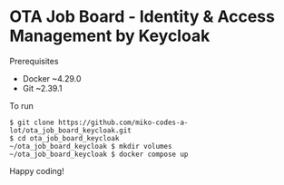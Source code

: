 # OTA Job Board - Identity & Access Management by Keycloak

Prerequisites

- Docker ~4.29.0
- Git ~2.39.1

To run

```shell
$ git clone https://github.com/miko-codes-a-lot/ota_job_board_keycloak.git
$ cd ota_job_board_keycloak
~/ota_job_board_keycloak $ mkdir volumes
~/ota_job_board_keycloak $ docker compose up
```

Happy coding!
